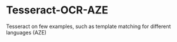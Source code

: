 # Tesseract-OCR-AZE
Tesseract on few examples, such as template matching for different languages (AZE)
